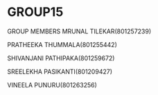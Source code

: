 # GROUP15

GROUP MEMBERS
MRUNAL TILEKAR(801257239)

PRATHEEKA THUMMALA(801255442)

SHIVANJANI PATHIPAKA(801259672)

SREELEKHA PASIKANTI(801209427)

VINEELA PUNURU(801263256)


